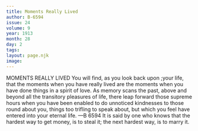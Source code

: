 ```yaml
---
title: Moments Really Lived
author: B-6594
issue: 24
volume: 9
year: 1913
month: 28
day: 2
tags:
layout: page.njk
image:
---
```

MOMENTS REALLY LIVED    You will find, as you look back upon ;your life, that the moments when you have really lived are the moments when you have done things in a spirit of love. As memory scans the past, above and beyond all the transitory pleasures of life, there leap forward those supreme hours when you have been enabled to do unnoticed kindnesses to those round about you, things too trifling to speak about, but which you feel have entered into your eternal life. —B 6594       It is said by one who knows that the hardest way to get money, is to steal it; the next hardest way, is to marry it.
